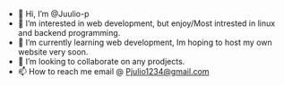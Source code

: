 - 👋 Hi, I’m @Juulio-p
- 👀 I’m interested in web development, but enjoy/Most intrested in linux and backend programming.
- 🌱 I’m currently learning web development, Im hoping to host my own website very soon.
- 💞️ I’m looking to collaborate on any prodjects.
- 📫 How to reach me email @ Pjulio1234@gmail.com

<!---
Juulio-p/Juulio-p is a ✨ special ✨ repository because its `README.md` (this file) appears on your GitHub profile.
You can click the Preview link to take a look at your changes.
--->
